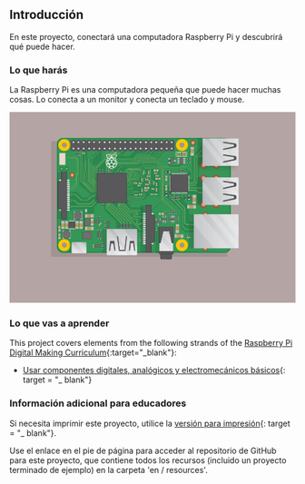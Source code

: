 ## Introducción

En este proyecto, conectará una computadora Raspberry Pi y descubrirá qué puede hacer.

### Lo que harás

La Raspberry Pi es una computadora pequeña que puede hacer muchas cosas. Lo conecta a un monitor y conecta un teclado y mouse.

![captura de pantalla](images/pi-plug-in.gif)

### Lo que vas a aprender

This project covers elements from the following strands of the [Raspberry Pi Digital Making Curriculum](http://rpf.io/curriculum){:target="_blank"}:

+ [Usar componentes digitales, analógicos y electromecánicos básicos](https://curriculum.raspberrypi.org/physical-computing/creator/){: target = "_ blank"}

### Información adicional para educadores

Si necesita imprimir este proyecto, utilice la [versión para impresión](https://projects.raspberrypi.org/en/projects/raspberry-pi-getting-started/print){: target = "_ blank"}.

Use el enlace en el pie de página para acceder al repositorio de GitHub para este proyecto, que contiene todos los recursos (incluido un proyecto terminado de ejemplo) en la carpeta 'en / resources'.